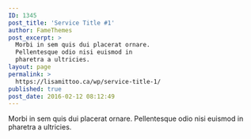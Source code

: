 ```yaml
---
ID: 1345
post_title: 'Service Title #1'
author: FameThemes
post_excerpt: >
  Morbi in sem quis dui placerat ornare.
  Pellentesque odio nisi euismod in
  pharetra a ultricies.
layout: page
permalink: >
  https://lisamittoo.ca/wp/service-title-1/
published: true
post_date: 2016-02-12 08:12:49
---
```

Morbi in sem quis dui placerat ornare. Pellentesque odio nisi euismod in pharetra a ultricies.